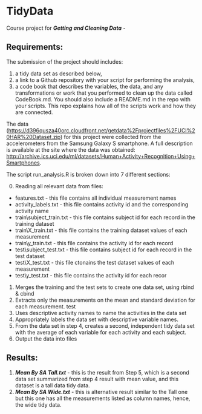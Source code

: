# TidyData


Course project for **_Getting and Cleaning Data_** - 

## Requirements:

The submission of the project should includes:

1. a tidy data set as described below, 
2. a link to a Github repository with your script for performing the analysis,
3. a code book that describes the variables, the data, and any transformations or work that you performed to clean up the data called CodeBook.md. You should also include a README.md in the repo with your scripts. This repo explains how all of the scripts work and how they are connected.  

The data (https://d396qusza40orc.cloudfront.net/getdata%2Fprojectfiles%2FUCI%20HAR%20Dataset.zip) for this project were collected from the accelerometers from the Samsung Galaxy S smartphone. A full description is available at the site where the data was obtained:
http://archive.ics.uci.edu/ml/datasets/Human+Activity+Recognition+Using+Smartphones.

The script run_analysis.R is broken down into 7 different sections:

0. Reading all relevant data from files:
  * features.txt - this file contains all individual measurement names
  * activity_labels.txt - this file contains activity id and the corresponding activity name
  * train\subject_train.txt - this file contains subject id for each record in the training dataset
  * train\X_train.txt - this file contains the training dataset values of each measurement
  * train\y_train.txt - this file contains the activity id for each record
  * test\subject_test.txt - this file contains subject id for each record in the test dataset
  * test\X_test.txt - this file ctonains the test dataset values of each measurement
  * test\y_test.txt - this file contains the activity id for each recor
1. Merges the training and the test sets to create one data set, using rbind & cbind
2. Extracts only the measurements on the mean and standard deviation for each measurement. test
3. Uses descriptive activity names to name the activities in the data set
4. Appropriately labels the data set with descriptive variable names. 
5. From the data set in step 4, creates a second, independent tidy data set with the average of each variable for each activity and each subject.
6. Output the data into files

## Results:

1. **_Mean By SA Tall.txt_** - this is the result from Step 5, which is a second data set summarized from step 4 result with mean value, and this dataset is a tall data tidy data.
2. **_Mean By SA Wide.txt_** - this is alternative result similar to the Tall one but this one has all the measurements listed as column names, hence, the wide tidy data.





